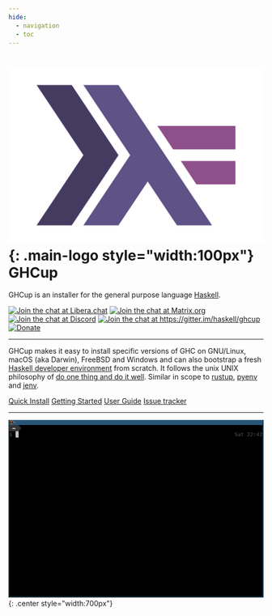 ```yaml
---
hide:
  - navigation
  - toc
---
```


# ![](./haskell_logo.png){: .main-logo style="width:100px"} GHCup

GHCup is an installer for the general purpose language [Haskell](https://www.haskell.org/).

<div class="text-center gh-badge">
<a href="https://kiwiirc.com/nextclient/irc.libera.chat/?nick=Guest%7C?#haskell,#haskell-ghcup"><img src="https://img.shields.io/badge/chat-on%20libera%20IRC-brightgreen.svg" alt="Join the chat at Libera.chat"></a>
<a href="https://app.element.io/#/room/#haskell-tooling:matrix.org"><img src="https://img.shields.io/matrix/haskell-tooling:matrix.org?label=chat%20on%20matrix.org" alt="Join the chat at Matrix.org"></a>
<a href="https://discord.gg/pKYf3zDQU7"><img src="https://img.shields.io/discord/280033776820813825?label=chat%20on%20discord" alt="Join the chat at Discord"></a>
<a href="https://gitter.im/haskell/ghcup?utm_source=badge&utm_medium=badge&utm_campaign=pr-badge&utm_content=badge"><img src="https://badges.gitter.im/haskell/ghcup.svg" alt="Join the chat at https://gitter.im/haskell/ghcup"></a>
<a href="https://opencollective.com/ghcup#category-CONTRIBUTE" class="donate-badge"><img src="https://opencollective.com/webpack/donate/button@2x.png?color=blue" alt="Donate"></a>
</div>

----

GHCup makes it easy to install specific versions of GHC on GNU/Linux,
macOS (aka Darwin), FreeBSD and Windows and can also bootstrap a fresh [Haskell developer environment](./install/#supported-tools) from scratch.
It follows the unix UNIX philosophy of [do one thing and do it well](https://en.wikipedia.org/wiki/Unix_philosophy#Do_One_Thing_and_Do_It_Well). Similar in scope to [rustup](https://github.com/rust-lang-nursery/rustup.rs), [pyenv](https://github.com/pyenv/pyenv) and [jenv](http://www.jenv.be).

<div class="text-center">
<a href="https://www.haskell.org/ghcup/" class="btn btn-primary" role="button">Quick Install</a>
<a href="install/" class="btn btn-primary" role="button">Getting Started</a>
<a href="guide/" class="btn btn-primary" role="button">User Guide</a>
<a href="https://gitlab.haskell.org/haskell/ghcup-hs/-/issues" class="btn btn-primary" role="button">Issue tracker</a>
</div>


----

![GHCup](./ghcup.gif){: .center style="width:700px"}

